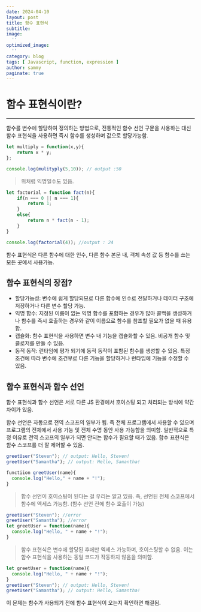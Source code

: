 ```yaml
---
date: 2024-04-10
layout: post
title: 함수 표현식
subtitle:  
image: 
  ''
optimized_image:    
  ''
category: blog
tags: [ Javascript, function, expression ]
author: sammy
paginate: true
---
```


# 함수 표현식이란?

*****
함수를 변수에 할당하여 정의하는 방법으로, 전통적인 함수 선언 구문을 사용하는 대신 함수 표현식을 사용하면 즉시 함수를 생성하며 값으로 할당가능함.

```js
let multiply = function(x,y){
    return x * y;
};

console.log(mulityply(5,10)); // output :50
```
> 위처럼 익명일수도 있음.

```js
let factorial = function fact(n){
    if(n === 0 || n === 1){
        return 1;
    }
    else{
        return n * fact(n - 1);
    }
}

console.log(factorial(4)); //output : 24
```
함수 표현식은 다른 함수에 대한 인수, 다른 함수 본문 내, 객체 속성 값 등 함수를 쓰는 모든 곳에서 사용가능.

## 함수 표현식의 장점?
* 할당가능성: 변수에 쉽게 할당되므로 다른 함수에 인수로 전달하거나 데이터 구조에 저장하거나 다른 변수 할당 가능.
* 익명 함수: 지정된 이름이 없는 익명 함수를 포함하는 경우가 많아 콜백을 생성하거나 함수를 즉시 호출하는 경우와 같이 이름으로 함수를 참조할 필요가 없을 때 유용함.
* 캡슐화: 함수 표현식을 사용하면 변수 내 기능을 캡슐화할 수 있음. 비공개 함수 및 클로저를 만들 수 있음.
* 동적 동작: 런타임에 평가 되기에 동적 동작이 포함된 함수를 생성할 수 있음. 특정 조건에 따라 변수에 조건부로 다른 기능을 할당하거나 런타임에 기능을 수정할 수 있음.

## 함수 표현식과 함수 선언
함수 표현식과 함수 선언은 서로 다른 JS 환경에서 호이스팅 되고 처리되는 방식에 약간 차이가 있음.

함수 선언은 자동으로 전역 스코프의 일부가 됨. 즉 전체 프로그램에서 사용할 수 있으며 프로그램의 전체에서 사용 가능 및 전체 수명 동안 사용 가능함을 의미함. 일반적으로 특정 이유로 전역 스코프의 일부가 되면 안되는 함수가 필요할 때가 있음. 함수 표현식은 함수 스코프를 더 잘 제어할 수 있음.


```js
greetUser("Steven"); // output: Hello, Steven!
greetUser("Samantha"); // output: Hello, Samantha!

functiion greetUser(name){
  console.log("Hello," + name + "!");
}
```
> 함수 선언이 호이스팅이 된다는 걸 우리는 알고 있음. 즉, 선언된 전체 스코프에서 함수에 엑세스 가능함.
(함수 선언 전에 함수 호출이 가능)

```js
greetUser("Steven"); //error
greetUser("Samantha"); //error
let greetUser = function(name){
  console.log("Hello, " + name + "!");
}
```
> 함수 표현식은 변수에 할당된 후에만 엑세스 가능하며, 호이스팅할 수 없음. 이는 함수 표현식을 사용하는 동일 코드가 작동하지 않음을 의미함.

```js
let greetUser = function(name){
  console.log("Hello, " + name + "!");
}
greetUser("Steven"); // output: Hello, Steven!
greetUser("Samantha"); // output: Hello, Samantha!
``` 
이 문제는 함수가 사용되기 전에 함수 표현식이 오는지 확인하면 해결됨.